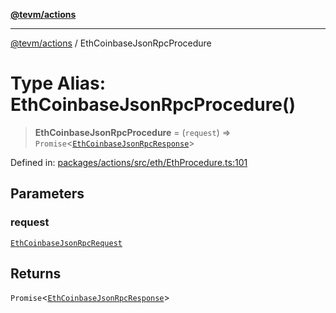 [**@tevm/actions**](../README.md)

***

[@tevm/actions](../globals.md) / EthCoinbaseJsonRpcProcedure

# Type Alias: EthCoinbaseJsonRpcProcedure()

> **EthCoinbaseJsonRpcProcedure** = (`request`) => `Promise`\<[`EthCoinbaseJsonRpcResponse`](EthCoinbaseJsonRpcResponse.md)\>

Defined in: [packages/actions/src/eth/EthProcedure.ts:101](https://github.com/evmts/tevm-monorepo/blob/main/packages/actions/src/eth/EthProcedure.ts#L101)

## Parameters

### request

[`EthCoinbaseJsonRpcRequest`](EthCoinbaseJsonRpcRequest.md)

## Returns

`Promise`\<[`EthCoinbaseJsonRpcResponse`](EthCoinbaseJsonRpcResponse.md)\>
